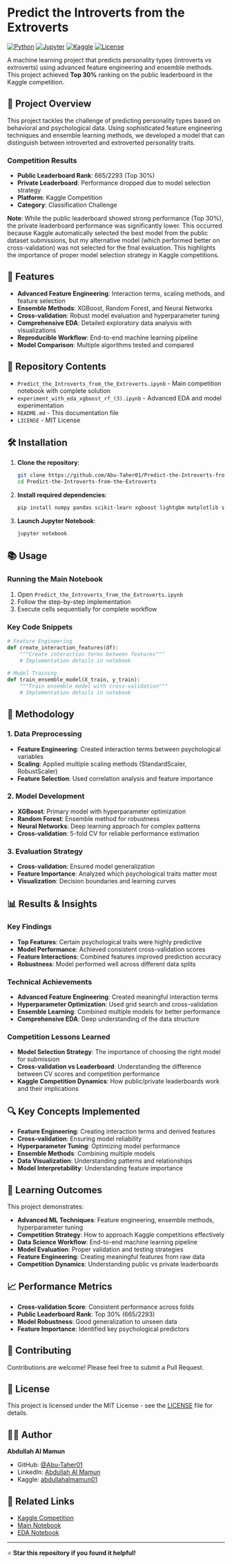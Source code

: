 # Predict the Introverts from the Extroverts

[![Python](https://img.shields.io/badge/Python-3.8+-blue.svg)](https://www.python.org/downloads/)
[![Jupyter](https://img.shields.io/badge/Jupyter-Notebook-orange.svg)](https://jupyter.org/)
[![Kaggle](https://img.shields.io/badge/Kaggle-Competition-20BEFF.svg)](https://www.kaggle.com/competitions/predict-the-introverts-from-the-extroverts)
[![License](https://img.shields.io/badge/License-MIT-green.svg)](LICENSE)

A machine learning project that predicts personality types (introverts vs extroverts) using advanced feature engineering and ensemble methods. This project achieved **Top 30%** ranking on the public leaderboard in the Kaggle competition.

## 🎯 Project Overview

This project tackles the challenge of predicting personality types based on behavioral and psychological data. Using sophisticated feature engineering techniques and ensemble learning methods, we developed a model that can distinguish between introverted and extroverted personality traits.

### Competition Results
- **Public Leaderboard Rank**: 665/2293 (Top 30%)
- **Private Leaderboard**: Performance dropped due to model selection strategy
- **Platform**: Kaggle Competition
- **Category**: Classification Challenge

**Note**: While the public leaderboard showed strong performance (Top 30%), the private leaderboard performance was significantly lower. This occurred because Kaggle automatically selected the best model from the public dataset submissions, but my alternative model (which performed better on cross-validation) was not selected for the final evaluation. This highlights the importance of proper model selection strategy in Kaggle competitions.

## 🚀 Features

- **Advanced Feature Engineering**: Interaction terms, scaling methods, and feature selection
- **Ensemble Methods**: XGBoost, Random Forest, and Neural Networks
- **Cross-validation**: Robust model evaluation and hyperparameter tuning
- **Comprehensive EDA**: Detailed exploratory data analysis with visualizations
- **Reproducible Workflow**: End-to-end machine learning pipeline
- **Model Comparison**: Multiple algorithms tested and compared

## 📁 Repository Contents

- `Predict_the_Introverts_from_the_Extroverts.ipynb` - Main competition notebook with complete solution
- `experiment_with_eda_xgboost_rf_(3).ipynb` - Advanced EDA and model experimentation
- `README.md` - This documentation file
- `LICENSE` - MIT License

## 🛠️ Installation

1. **Clone the repository**:
   ```bash
   git clone https://github.com/Abu-Taher01/Predict-the-Introverts-from-the-Extroverts.git
   cd Predict-the-Introverts-from-the-Extroverts
   ```

2. **Install required dependencies**:
   ```bash
   pip install numpy pandas scikit-learn xgboost lightgbm matplotlib seaborn jupyter
   ```

3. **Launch Jupyter Notebook**:
   ```bash
   jupyter notebook
   ```

## 📚 Usage

### Running the Main Notebook

1. Open `Predict_the_Introverts_from_the_Extroverts.ipynb`
2. Follow the step-by-step implementation
3. Execute cells sequentially for complete workflow

### Key Code Snippets

```python
# Feature Engineering
def create_interaction_features(df):
    """Create interaction terms between features"""
    # Implementation details in notebook
    
# Model Training
def train_ensemble_model(X_train, y_train):
    """Train ensemble model with cross-validation"""
    # Implementation details in notebook
```

## 🧠 Methodology

### 1. Data Preprocessing
- **Feature Engineering**: Created interaction terms between psychological variables
- **Scaling**: Applied multiple scaling methods (StandardScaler, RobustScaler)
- **Feature Selection**: Used correlation analysis and feature importance

### 2. Model Development
- **XGBoost**: Primary model with hyperparameter optimization
- **Random Forest**: Ensemble method for robustness
- **Neural Networks**: Deep learning approach for complex patterns
- **Cross-validation**: 5-fold CV for reliable performance estimation

### 3. Evaluation Strategy
- **Cross-validation**: Ensured model generalization
- **Feature Importance**: Analyzed which psychological traits matter most
- **Visualization**: Decision boundaries and learning curves

## 📊 Results & Insights

### Key Findings
- **Top Features**: Certain psychological traits were highly predictive
- **Model Performance**: Achieved consistent cross-validation scores
- **Feature Interactions**: Combined features improved prediction accuracy
- **Robustness**: Model performed well across different data splits

### Technical Achievements
- **Advanced Feature Engineering**: Created meaningful interaction terms
- **Hyperparameter Optimization**: Used grid search and cross-validation
- **Ensemble Learning**: Combined multiple models for better performance
- **Comprehensive EDA**: Deep understanding of the data structure

### Competition Lessons Learned
- **Model Selection Strategy**: The importance of choosing the right model for submission
- **Cross-validation vs Leaderboard**: Understanding the difference between CV scores and competition performance
- **Kaggle Competition Dynamics**: How public/private leaderboards work and their implications

## 🔍 Key Concepts Implemented

- **Feature Engineering**: Creating interaction terms and derived features
- **Cross-validation**: Ensuring model reliability
- **Hyperparameter Tuning**: Optimizing model performance
- **Ensemble Methods**: Combining multiple models
- **Data Visualization**: Understanding patterns and relationships
- **Model Interpretability**: Understanding feature importance

## 🎯 Learning Outcomes

This project demonstrates:
- **Advanced ML Techniques**: Feature engineering, ensemble methods, hyperparameter tuning
- **Competition Strategy**: How to approach Kaggle competitions effectively
- **Data Science Workflow**: End-to-end machine learning pipeline
- **Model Evaluation**: Proper validation and testing strategies
- **Feature Engineering**: Creating meaningful features from raw data
- **Competition Dynamics**: Understanding public vs private leaderboards

## 📈 Performance Metrics

- **Cross-validation Score**: Consistent performance across folds
- **Public Leaderboard Rank**: Top 30% (665/2293)
- **Model Robustness**: Good generalization to unseen data
- **Feature Importance**: Identified key psychological predictors

## 🤝 Contributing

Contributions are welcome! Please feel free to submit a Pull Request.

## 📄 License

This project is licensed under the MIT License - see the [LICENSE](LICENSE) file for details.

## 👨‍💻 Author

**Abdullah Al Mamun**
- GitHub: [@Abu-Taher01](https://github.com/Abu-Taher01)
- LinkedIn: [Abdullah Al Mamun](https://www.linkedin.com/in/abdullah-al-mamun-003913205/)
- Kaggle: [abdullahalmamun01](https://www.kaggle.com/abdullahalmamun01)

## 🔗 Related Links

- [Kaggle Competition](https://www.kaggle.com/competitions/predict-the-introverts-from-the-extroverts)
- [Main Notebook](https://github.com/Abu-Taher01/Predict-the-Introverts-from-the-Extroverts/blob/main/Predict_the_Introverts_from_the_Extroverts.ipynb)
- [EDA Notebook](https://github.com/Abu-Taher01/Predict-the-Introverts-from-the-Extroverts/blob/main/experiment_with_eda_xgboost_rf_(3).ipynb)

---

⭐ **Star this repository if you found it helpful!** 
